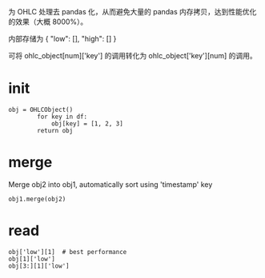 为 OHLC 处理去 pandas 化，从而避免大量的 pandas 内存拷贝，达到性能优化的效果（大概 8000%）。  

内部存储为 { "low": [], "high": [] }  

可将 ohlc_object[num]['key'] 的调用转化为 ohlc_object['key'][num] 的调用。  

# init

```
obj = OHLCObject()
        for key in df:
            obj[key] = [1, 2, 3]
        return obj
```

# merge

Merge obj2 into obj1, automatically sort using 'timestamp' key

```
obj1.merge(obj2)
```

# read

```
obj['low'][1]  # best performance
obj[1]['low']
obj[3:][1]['low']
```

